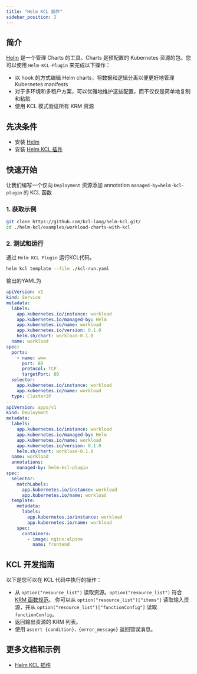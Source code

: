 ```yaml
---
title: "Helm KCL 插件"
sidebar_position: 2
---
```


## 简介

[Helm](https://github.com/helm/helm) 是一个管理 Charts 的工具。Charts 是预配置的 Kubernetes 资源的包。您可以使用 `Helm-KCL-Plugin` 来完成以下操作：

- 以 hook 的方式编辑 Helm charts，将数据和逻辑分离以便更好地管理 Kubernetes manifests
- 对于多环境和多租户方案，可以优雅地维护这些配置，而不仅仅是简单地复制和粘贴
- 使用 KCL 模式验证所有 KRM 资源

## 先决条件

- 安装 [Helm](https://github.com/helm/helm)
- 安装 [Helm KCL 插件](https://github.com/kcl-lang/helm-kcl)

## 快速开始

让我们编写一个仅向 `Deployment` 资源添加 annotation `managed-by=helm-kcl-plugin` 的 KCL 函数

### 1. 获取示例

```bash
git clone https://github.com/kcl-lang/helm-kcl.git/
cd ./helm-kcl/examples/workload-charts-with-kcl
```

### 2. 测试和运行

通过 `Helm KCL Plugin` 运行KCL代码。

```bash
helm kcl template --file ./kcl-run.yaml
```

输出的YAML为

```yaml
apiVersion: v1
kind: Service
metadata:
  labels:
    app.kubernetes.io/instance: workload
    app.kubernetes.io/managed-by: Helm
    app.kubernetes.io/name: workload
    app.kubernetes.io/version: 0.1.0
    helm.sh/chart: workload-0.1.0
  name: workload
spec:
  ports:
    - name: www
      port: 80
      protocol: TCP
      targetPort: 80
  selector:
    app.kubernetes.io/instance: workload
    app.kubernetes.io/name: workload
  type: ClusterIP
---
apiVersion: apps/v1
kind: Deployment
metadata:
  labels:
    app.kubernetes.io/instance: workload
    app.kubernetes.io/managed-by: Helm
    app.kubernetes.io/name: workload
    app.kubernetes.io/version: 0.1.0
    helm.sh/chart: workload-0.1.0
  name: workload
  annotations:
    managed-by: helm-kcl-plugin
spec:
  selector:
    matchLabels:
      app.kubernetes.io/instance: workload
      app.kubernetes.io/name: workload
  template:
    metadata:
      labels:
        app.kubernetes.io/instance: workload
        app.kubernetes.io/name: workload
    spec:
      containers:
        - image: nginx:alpine
          name: frontend
```

## KCL 开发指南

以下是您可以在 KCL 代码中执行的操作：

- 从 `option("resource_list")` 读取资源。`option("resource_list")` 符合 [KRM 函数规范](https://kpt.dev/book/05-developing-functions/01-functions-specification)。 你可以从 `option("resource_list")["items"]` 读取输入资源，并从 `option("resource_list")["functionConfig"]` 读取 `functionConfig`。
- 返回输出资源的 KRM 列表。
- 使用 `assert {condition}，{error_message}` 返回错误消息。

## 更多文档和示例

- [Helm KCL 插件](https://github.com/kcl-lang/helm-kcl)
